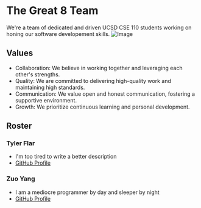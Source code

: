 # The Great 8 Team

We're a team of dedicated and driven UCSD CSE 110 students working on honing our software developement skills.
![Image](https://github.com/cse110-sp23-group8/cse110-sp23-group8/blob/main/admin/8team.png?raw=true)

## Values

- Collaboration: We believe in working together and leveraging each other's strengths.
- Quality: We are committed to delivering high-quality work and maintaining high standards.
- Communication: We value open and honest communication, fostering a supportive environment.
- Growth: We prioritize continuous learning and personal development.

## Roster

### Tyler Flar
- I'm too tired to write a better description
- [GitHub Profile](https://github.com/TylerFlar)

### Zuo Yang
- I am a mediocre programmer by day and sleeper by night
- [GitHub Profile](https://github.com/masteryangz)
